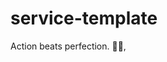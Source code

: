 # service-template

<!-- INSPIRATIONAL_QUOTE_START -->
Action beats perfection.
🧑‍💻,
<!-- INSPIRATIONAL_QUOTE_END -->
